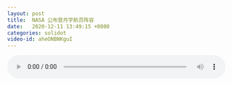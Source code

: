 ```yaml
---
layout: post
title:  NASA 公布登月宇航员阵容
date:   2020-12-11 13:49:15 +0800
categories: solidot
video-id: aheONBNKguI
---
```


<audio src="/assets/4d0d115433e6cfc8e1337d864b1bb4ac.mp3" style="width: 100%;" controls></audio>

